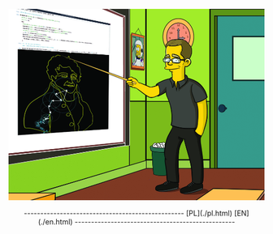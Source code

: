 [![](./KacperTopolnicki.jpg)](https://sites.google.com/view/gr-natalka/main)

<center>
-------------------------------------------------
 [PL](./pl.html)  [EN](./en.html) 
-------------------------------------------------
</center>
